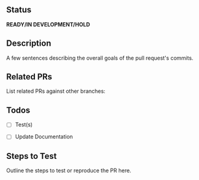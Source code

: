 ## Status
**READY/IN DEVELOPMENT/HOLD**


## Description
A few sentences describing the overall goals of the pull request's commits.


## Related PRs
List related PRs against other branches:


## Todos
- [ ] Test(s)
- [ ] Update Documentation


## Steps to Test
Outline the steps to test or reproduce the PR here.
